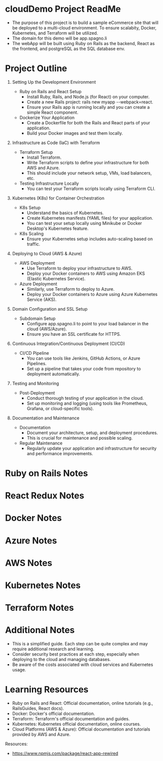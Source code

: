 # cloudDemo Project ReadMe

* The purpose of this project is to build a sample eCommerce site that will be deployed to a multi-cloud environment. To ensure scalabity, Docker, Kubernetes, and Terraform will be utilized.
* The domain for this demo will be app.spagno.li
* The webApp will be built using Ruby on Rails as the backend, React as the frontend, and postgreSQL as the SQL database env.


# Project Outline
1. Setting Up the Development Environment
    * Ruby on Rails and React Setup
        - Install Ruby, Rails, and Node.js (for React) on your computer.
        - Create a new Rails project: rails new myapp --webpack=react.
        - Ensure your Rails app is running locally and you can create a simple React component.
    * Dockerize Your Application
        - Create a Dockerfile for both the Rails and React parts of your application.
        - Build your Docker images and test them locally.

2. Infrastructure as Code (IaC) with Terraform
    * Terraform Setup
        - Install Terraform.
        - Write Terraform scripts to define your infrastructure for both AWS and Azure.
        - This should include your network setup, VMs, load balancers, etc.
    * Testing Infrastructure Locally
        - You can test your Terraform scripts locally using Terraform CLI.

3. Kubernetes (K8s) for Container Orchestration
    * K8s Setup
        - Understand the basics of Kubernetes.
        - Create Kubernetes manifests (YAML files) for your application.
        - You can test your setup locally using Minikube or Docker Desktop's Kubernetes feature.
    * K8s Scaling
        - Ensure your Kubernetes setup includes auto-scaling based on traffic.

4. Deploying to Cloud (AWS & Azure)
    * AWS Deployment
        - Use Terraform to deploy your infrastructure to AWS.
        - Deploy your Docker containers to AWS using Amazon EKS (Elastic Kubernetes Service).
    * Azure Deployment
        - Similarly, use Terraform to deploy to Azure.
        - Deploy your Docker containers to Azure using Azure Kubernetes Service (AKS).

5. Domain Configuration and SSL Setup
    * Subdomain Setup
        - Configure app.spagno.li to point to your load balancer in the cloud (AWS/Azure).
        - Ensure you have an SSL certificate for HTTPS.

6. Continuous Integration/Continuous Deployment (CI/CD)
    * CI/CD Pipeline
        - You can use tools like Jenkins, GitHub Actions, or Azure Pipelines.
        - Set up a pipeline that takes your code from repository to deployment automatically.

7. Testing and Monitoring
    * Post-Deployment
        - Conduct thorough testing of your application in the cloud.
        - Set up monitoring and logging (using tools like Prometheus, Grafana, or cloud-specific tools).

8. Documentation and Maintenance
    * Documentation
        - Document your architecture, setup, and deployment procedures.
        - This is crucial for maintenance and possible scaling.
    * Regular Maintenance
        - Regularly update your application and infrastructure for security and performance improvements.

# Ruby on Rails Notes

# React Redux Notes

# Docker Notes

# Azure Notes

# AWS Notes

# Kubernetes Notes

# Terraform Notes

# Additional Notes
* This is a simplified guide. Each step can be quite complex and may require additional research and learning.
* Consider security best practices at each step, especially when deploying to the cloud and managing databases.
* Be aware of the costs associated with cloud services and Kubernetes usage.

# Learning Resources
* Ruby on Rails and React: Official documentation, online tutorials (e.g., RailsGuides, React docs).
* Docker: Docker's official documentation.
* Terraform: Terraform's official documentation and guides.
* Kubernetes: Kubernetes official documentation, online courses.
* Cloud Platforms (AWS & Azure): Official documentation and tutorials provided by AWS and Azure.


Resources:
* https://www.npmjs.com/package/react-app-rewired
